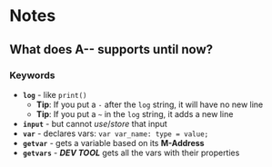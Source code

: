 # Notes

## What does A-- supports until now?

### Keywords
* **`log`** - like `print()`
    * **Tip**: If you put a `-` after the `log` string, it will have no new line
    * **Tip**: If you put a `~` in the `log` string, it adds a new line
* **`input`** - but cannot *use*/*store* that input
* **`var`** - declares vars: `var var_name: type = value;`
* **`getvar`** - gets a variable based on its **M-Address**
* **`getvars`** - ***DEV TOOL*** gets all the vars with their properties